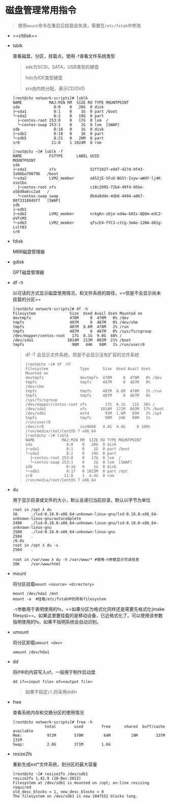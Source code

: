 # 磁盘管理常用指令

> 使用`mount`命令在重启后挂载会失效，需要在`/etc/fstab`中修改

- ==cfdisk==

- lsblk

  查看磁盘，分区，挂载点。使用`-f`查看文件系统类型

  > sdx为SCSI，SATA，USB类型的硬盘
  >
  > hdx为IDE类型硬盘
  >
  > srx由内核分配，表示CD/DVD

  ```
  [root@chz network-scripts]# lsblk
  NAME            MAJ:MIN RM  SIZE RO TYPE MOUNTPOINT
  sda               8:0    0   20G  0 disk 
  ├─sda1            8:1    0    1G  0 part /boot
  └─sda2            8:2    0   19G  0 part 
    ├─centos-root 253:0    0   17G  0 lvm  /
    └─centos-swap 253:1    0    2G  0 lvm  [SWAP]
  sdb               8:16   0    1G  0 disk 
  ├─sdb2            8:18   0    1K  0 part 
  └─sdb5            8:21   0   20M  0 part 
  sr0              11:0    1 1024M  0 rom  
  
  [root@chz ~]# lsblk -f
  NAME            FSTYPE      LABEL UUID                                   MOUNTPOINT
  sda                                                                      
  ├─sda1          xfs               52ff1027-e9d7-427d-9f43-3a98ba708796   /boot
  └─sda2          LVM2_member       eA52jE-SFuU-BG5t-Isyw-wWdY-lj4K-xso1bu 
    ├─centos-root xfs               c18c2095-72b4-49f4-95be-a58d0a6cc2ad   /
    └─centos-swap swap              0b4a0dde-4db6-4494-a067-80f3318849f7   [SWAP]
  sdb                                                                      
  ├─sdb1                                                                   
  ├─sdb2          LVM2_member       nrkgKn-zDje-od4w-k0Is-QQ8m-m3CZ-eVFsM3 
  └─sdb3          LVM2_member       qTscE4-fYC3-ctCg-3mAe-12NA-d61g-LslY83 
  sr0                                               
  ```

- fdisk

  MBR磁盘管理器

- gdisk

  GPT磁盘管理器

- df -h

  以可读的方式显示磁盘使用情况，和文件系统的路径，==但是不会显示尚未挂载的分区==

  ```
  [root@chz network-scripts]# df -h
  Filesystem               Size  Used Avail Use% Mounted on
  devtmpfs                 470M     0  470M   0% /dev
  tmpfs                    487M     0  487M   0% /dev/shm
  tmpfs                    487M  8.6M  478M   2% /run
  tmpfs                    487M     0  487M   0% /sys/fs/cgroup
  /dev/mapper/centos-root   17G  8.1G  9.0G  48% /
  /dev/sda1               1014M  213M  802M  21% /boot
  tmpfs                     98M   44K   98M   1% /run/user/0
  ```

  > df -T 会显示文件系统，但是不会显示没有扩容的文件系统
  >
  > ```
  > [root@chz ~]# df -hT
  > Filesystem              Type      Size  Used Avail Use% Mounted on
  > devtmpfs                devtmpfs  470M     0  470M   0% /dev
  > tmpfs                   tmpfs     487M     0  487M   0% /dev/shm
  > tmpfs                   tmpfs     487M  8.6M  478M   2% /run
  > tmpfs                   tmpfs     487M     0  487M   0% /sys/fs/cgroup
  > /dev/mapper/centos-root xfs        17G  6.1G   11G  36% /
  > /dev/sda1               xfs      1014M  172M  843M  17% /boot
  > /dev/sdb1               ext4       93M  1.6M   85M   2% /opt
  > tmpfs                   tmpfs      98M   24K   98M   1% /run/user/0
  > /dev/sr0                iso9660   4.4G  4.4G     0 100% /run/media/root/CentOS 7 x86_64
  > [root@chz ~]# lsblk
  > NAME            MAJ:MIN RM  SIZE RO TYPE MOUNTPOINT
  > sda               8:0    0   20G  0 disk 
  > ├─sda1            8:1    0    1G  0 part /boot
  > └─sda2            8:2    0   19G  0 part 
  >   ├─centos-root 253:0    0   17G  0 lvm  /
  >   └─centos-swap 253:1    0    2G  0 lvm  [SWAP]
  > sdb               8:16   0    1G  0 disk 
  > └─sdb1            8:17   0 1023M  0 part /opt
  > sr0              11:0    1  4.4G  0 rom  /run/media/root/CentOS 7 x86_64
  > ```

- du

  用于显示目录或文件的大小，默认会递归当前目录，默认以字节为单位

  ```
  root in /opt λ du
  16      ./lsd-0.18.0-x86_64-unknown-linux-gnu/lsd-0.18.0-x86_64-unknown-linux-gnu/autocomplete
  2496    ./lsd-0.18.0-x86_64-unknown-linux-gnu/lsd-0.18.0-x86_64-unknown-linux-gnu
  2500    ./lsd-0.18.0-x86_64-unknown-linux-gnu
  2504    .                                                                                                                                                /0.0s
  root in /opt λ du -s
  2504    .            
  
  root in /var/www λ du -h /var/www/* #使用-h参数显示可读信息
  20K     /var/www/html               
  ```

- mount

  将分区挂载`mount <source> <directory>`

  ```
  mount /dev/hda1 /mnt
  mount -a  #挂载/etc/fstab中的所有filesystem
  ```

  `-t`参数用于表明使用的fs，==如果分区为格式化同样还是需要先格式化(make filesys)==。如果这里要挂载的是移动设备，已近格式化了。可以使用该参数指明使用的fs，如果不指明系统会自动识别。

- umount

  将分区卸载`umount <dev> `

  ```
  umount /dev/hda1 
  ```

- dd

  将if中的内容写入of，一般用于制作启动盘  

  ```
  dd if=<input file> of=<output file> 
  ```

  > 如果不指定`if`,将采用stdin

- free

  查看系统内存和交换分区的使用情况

  ```
  [root@chz network-scripts]# free -h
                total        used        free      shared  buff/cache   available
  Mem:           972M        570M         64M         19M        337M        231M
  Swap:          2.0G        371M        1.6G
  ```

- resize2fs

  重新生成ext*文件系统，到分区的最大容量

  ```
  [root@chz ~]# resize2fs /dev/sdb1
  resize2fs 1.42.9 (28-Dec-2013)
  Filesystem at /dev/sdb1 is mounted on /opt; on-line resizing required
  old_desc_blocks = 1, new_desc_blocks = 8
  The filesystem on /dev/sdb1 is now 1047552 blocks long.
  
  ```

  























